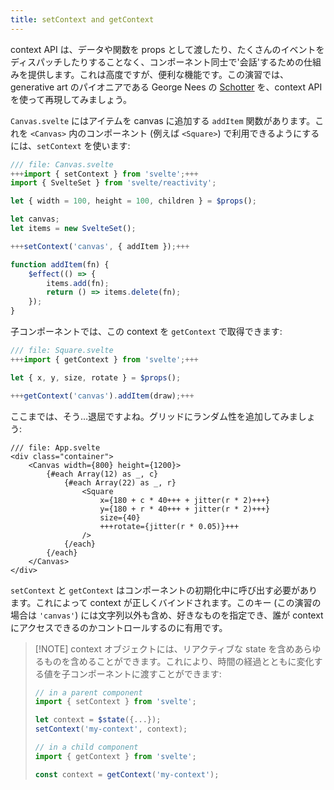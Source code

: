 ```yaml
---
title: setContext and getContext
---
```


context API は、データや関数を props として渡したり、たくさんのイベントをディスパッチしたりすることなく、コンポーネント同士で'会話'するための仕組みを提供します。これは高度ですが、便利な機能です。この演習では、generative art のパイオニアである George Nees の [Schotter](https://collections.vam.ac.uk/item/O221321/schotter-print-nees-georg/) を、context API を使って再現してみましょう。

`Canvas.svelte` にはアイテムを canvas に追加する `addItem` 関数があります。これを `<Canvas>` 内のコンポーネント (例えば `<Square>`) で利用できるようにするには、`setContext` を使います:

```js
/// file: Canvas.svelte
+++import { setContext } from 'svelte';+++
import { SvelteSet } from 'svelte/reactivity';

let { width = 100, height = 100, children } = $props();

let canvas;
let items = new SvelteSet();

+++setContext('canvas', { addItem });+++

function addItem(fn) {
	$effect(() => {
		items.add(fn);
		return () => items.delete(fn);
	});
}
```

子コンポーネントでは、この context を `getContext` で取得できます:

```js
/// file: Square.svelte
+++import { getContext } from 'svelte';+++

let { x, y, size, rotate } = $props();

+++getContext('canvas').addItem(draw);+++
```

ここまでは、そう…退屈ですよね。グリッドにランダム性を追加してみましょう:

```svelte
/// file: App.svelte
<div class="container">
	<Canvas width={800} height={1200}>
		{#each Array(12) as _, c}
			{#each Array(22) as _, r}
				<Square
					x={180 + c * 40+++ + jitter(r * 2)+++}
					y={180 + r * 40+++ + jitter(r * 2)+++}
					size={40}
					+++rotate={jitter(r * 0.05)}+++
				/>
			{/each}
		{/each}
	</Canvas>
</div>
```

`setContext` と `getContext` はコンポーネントの初期化中に呼び出す必要があります。これによって context が正しくバインドされます。このキー (この演習の場合は `'canvas'`) には文字列以外も含め、好きなものを指定でき、誰が context にアクセスできるのかコントロールするのに有用です。

> [!NOTE] context オブジェクトには、リアクティブな state を含めあらゆるものを含めることができます。これにより、時間の経過とともに変化する値を子コンポーネントに渡すことができます:
>
> ```js
> // in a parent component
> import { setContext } from 'svelte';
>
> let context = $state({...});
> setContext('my-context', context);
> ```
>
> ```js
> // in a child component
> import { getContext } from 'svelte';
>
> const context = getContext('my-context');
> ```
